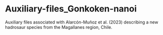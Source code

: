 # Auxiliary-files_Gonkoken-nanoi
Auxiliary files associated with Alarcón-Muñoz et al. (2023) describing a new hadrosaur species from the Magallanes region, Chile.
